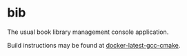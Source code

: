 # bib

The usual book library management console application.

Build instructions may be found at [docker-latest-gcc-cmake](https://github.com/loic-yvonnet/docker-latest-gcc-cmake).
